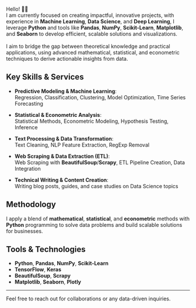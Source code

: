 Hello! 🙋‍♀️  
I am currently focused on creating impactful, innovative projects, with experience in **Machine Learning**, **Data Science**, and **Deep Learning**, I leverage **Python** and tools like **Pandas**, **NumPy**, **Scikit-Learn**, **Matplotlib**, and **Seaborn** to develop efficient, scalable solutions and visualizations.</br></br>
I aim to bridge the gap between theoretical knowledge and practical applications, using advanced mathematical, statistical, and econometric techniques to derive actionable insights from data.

## Key Skills & Services

- **Predictive Modeling & Machine Learning**:  
  Regression, Classification, Clustering, Model Optimization, Time Series Forecasting

- **Statistical & Econometric Analysis**:  
  Statistical Methods, Econometric Modeling, Hypothesis Testing, Inference

- **Text Processing & Data Transformation**:  
  Text Cleaning, NLP Feature Extraction, RegExp Removal

- **Web Scraping & Data Extraction (ETL)**:  
  Web Scraping with **BeautifulSoup**/**Scrapy**, ETL Pipeline Creation, Data Integration

- **Technical Writing & Content Creation**:  
  Writing blog posts, guides, and case studies on Data Science topics

## Methodology

I apply a blend of **mathematical**, **statistical**, and **econometric** methods with **Python** programming to solve data problems and build scalable solutions for businesses.

## Tools & Technologies

- **Python**, **Pandas**, **NumPy**, **Scikit-Learn**  
- **TensorFlow**, **Keras**  
- **BeautifulSoup**, **Scrapy**  
- **Matplotlib**, **Seaborn**, **Plotly**

---

Feel free to reach out for collaborations or any data-driven inquiries.
